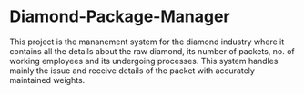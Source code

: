 # Diamond-Package-Manager
This project is the mananement system for the diamond industry where it contains all the details about the raw diamond, its number of packets, no. of working employees and its undergoing processes. This system handles mainly the issue and receive details of the packet with accurately maintained weights.
